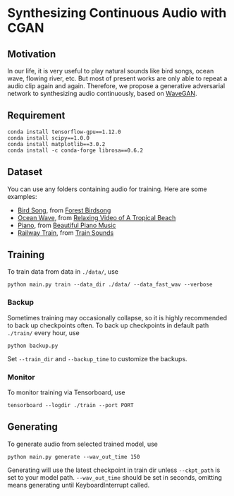 # Synthesizing Continuous Audio with CGAN

## Motivation
In our life, it is very useful to play natural sounds like bird songs, ocean wave, flowing river, etc. But most of present works are only able to repeat a audio clip again and again. Therefore, we propose a generative adversarial network to synthesizing audio continuously, based on [WaveGAN](https://github.com/chrisdonahue/wavegan). 

## Requirement
```
conda install tensorflow-gpu==1.12.0
conda install scipy==1.0.0
conda install matplotlib==3.0.2
conda install -c conda-forge librosa==0.6.2
```

## Dataset
You can use any folders containing audio for training. Here are some examples:
- [Bird Song](http://people.tamu.edu/~ouyue2/files/s_gen/data/bird.wav), from [Forest Birdsong](https://www.youtube.com/watch?v=Qm846KdZN_c)
- [Ocean Wave](http://people.tamu.edu/~ouyue2/files/s_gen/data/ocean.wav), from [Relaxing Video of A Tropical Beach](https://www.youtube.com/watch?v=qREKP9oijWI)
- [Piano](http://people.tamu.edu/~ouyue2/files/s_gen/data/piano.wav), from [Beautiful Piano Music](https://www.youtube.com/watch?v=HSOtku1j600)
- [Railway Train](http://people.tamu.edu/~ouyue2/files/s_gen/data/railwaytrain.wav), from [Train Sounds](https://www.youtube.com/watch?v=R-R65Gg0CJ8)

## Training
To train data from data in ```./data/```, use
```
python main.py train --data_dir ./data/ --data_fast_wav --verbose
```

### Backup
Sometimes training may occasionally collapse, so it is highly recommended to back up checkpoints often. 
To back up checkpoints in default path ```./train/``` every hour, use
```
python backup.py
```
Set ```--train_dir``` and ```--backup_time``` to customize the backups.

### Monitor
To monitor training via Tensorboard, use
```
tensorboard --logdir ./train --port PORT
```

## Generating
To generate audio from selected trained model, use
```
python main.py generate --wav_out_time 150
```
Generating will use the latest checkpoint in train dir unless ```--ckpt_path``` is set to your model path. ```--wav_out_time``` should be set in seconds, omitting means generating until KeyboardInterrupt called. 
